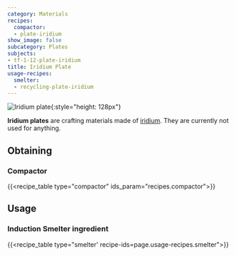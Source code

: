 ```yaml
---
category: Materials
recipes:
  compactor:
  - plate-iridium
show_image: false
subcategory: Plates
subjects:
- tf-1-12-plate-iridium
title: Iridium Plate
usage-recipes:
  smelter:
  - recycling-plate-iridium
---
```


![Iridium plate](/images/docs/1.12/thermal-foundation/plate-iridium.png){:style="height: 128px"}


**Iridium plates** are crafting materials made of
[iridium](../iridium-ingot/). They are currently not used for anything.


Obtaining
---------

### Compactor
{{<recipe_table type="compactor" ids_param="recipes.compactor">}}


Usage
-----

### Induction Smelter ingredient
{{<recipe_table type="smelter' recipe-ids=page.usage-recipes.smelter">}}
